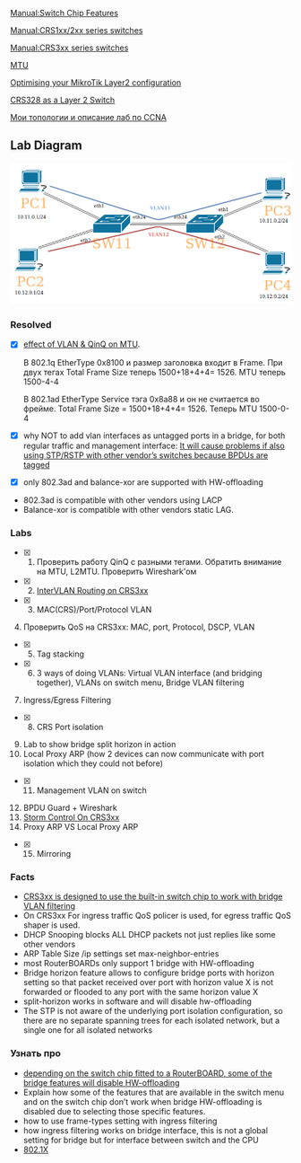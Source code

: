 [Manual:Switch Chip Features](https://wiki.mikrotik.com/wiki/Manual:Switch_Chip_Features)

[Manual:CRS1xx/2xx series switches](https://wiki.mikrotik.com/wiki/Manual:CRS1xx/2xx_series_switches)

[Manual:CRS3xx series switches](https://wiki.mikrotik.com/wiki/Manual:CRS3xx_series_switches)

[MTU](https://wiki.mikrotik.com/wiki/Manual:Maximum_Transmission_Unit_on_RouterBoards)

[Optimising your MikroTik Layer2 configuration](https://mum.mikrotik.com/presentations/EU19/presentation_6567_1552377486.pdf)

[CRS328 as a Layer 2 Switch](https://mum.mikrotik.com/presentations/UK18/presentation_6174_1539088509.pdf)

[Мои топологии и описание лаб по CCNA](https://github.com/bubnovd/Labs)

## Lab Diagram
![diagram](lab1.png)

### Resolved
- [x] [effect of VLAN & QinQ on MTU](https://groups.geni.net/geni/wiki/QinqResults).

   В 802.1q EtherType 0x8100 и размер заголовка входит в Frame. При двух тегах Total Frame Size теперь 1500+18+4+4= 1526. MTU теперь 1500-4-4

   В 802.1ad EtherType Service тэга 0x8a88 и он не считается во фрейме. Total Frame Size = 1500+18+4+4= 1526. Теперь MTU 1500-0-4 

- [x] why NOT to add vlan interfaces as untagged ports in a bridge, for both regular traffic and management interface: [It will cause problems if also using STP/RSTP with other vendor’s switches because BPDUs are tagged](https://wiki.mikrotik.com/wiki/Manual:Layer2_misconfiguration#VLAN_on_a_bridge_in_a_bridge)
- [x] only 802.3ad and balance-xor are supported with HW-offloading
- 802.3ad is compatible with other vendors using LACP
- Balance-xor is compatible with other vendors static LAG.

### Labs
- [x]  1. Проверить работу QinQ с разными тегами. Обратить внимание на MTU, L2MTU. Проверить Wireshark'ом
- [x] 2. [InterVLAN Routing on CRS3xx](https://wiki.mikrotik.com/wiki/Manual:CRS_Router#InterVLAN_Routing_2)
- [x] 3. MAC(CRS)/Port/Protocol VLAN
4. Проверить QoS на CRS3xx: MAC, port, Protocol, DSCP, VLAN
- [x] 5. Tag stacking
- [x] 6. 3 ways of doing VLANs: Virtual VLAN interface (and bridging together), VLANs on switch menu, Bridge VLAN filtering
7. Ingress/Egress Filtering
- [x] 8. CRS Port isolation
9. Lab to show bridge split horizon in action
10. Local Proxy ARP (how 2 devices can now communicate with port isolation which they could not before)
- [x] 11. Management VLAN on switch
12. BPDU Guard + Wireshark
13. [Storm Control On CRS3xx](https://wiki.mikrotik.com/wiki/Manual:CRS3xx_series_switches#Traffic_Storm_Control)
14. Proxy ARP VS Local Proxy ARP
- [x] 15. Mirroring

### Facts
- [CRS3xx is designed to use the built-in switch chip to work with bridge VLAN filtering](https://wiki.mikrotik.com/wiki/Manual:CRS3xx_series_switches#VLAN_Filtering)
- On CRS3xx For ingress traffic QoS policer is used, for egress traffic QoS shaper is used.
- DHCP Snooping blocks ALL DHCP packets not just replies like some other vendors
- ARP Table Size /ip settings set max-neighbor-entries
- most RouterBOARDs only support 1 bridge with HW-offloading
- Bridge horizon feature allows to configure bridge ports with horizon setting so that packet received over port with horizon value X is not forwarded or flooded to any port with the same horizon value X
- split-horizon works in software and will disable hw-offloading
- The STP is not aware of the underlying port isolation configuration, so there are no separate spanning trees for each isolated network, but a single one for all isolated networks

### Узнать про
- [depending on the switch chip fitted to a RouterBOARD, some of the bridge features will disable HW-offloading](https://wiki.mikrotik.com/wiki/Manual:Interface/Bridge#Bridge_Hardware_Offloading)
- Explain how some of the features that are available in the switch menu and on the switch chip don’t work when bridge HW-offloading is disabled due to selecting those specific features.
- how to use frame-types setting with ingress filtering
- how ingress filtering works on bridge interface, this is not a global setting for bridge but for interface between switch and the CPU
- [802.1X](https://wiki.mikrotik.com/wiki/Manual:Interface/Dot1x)